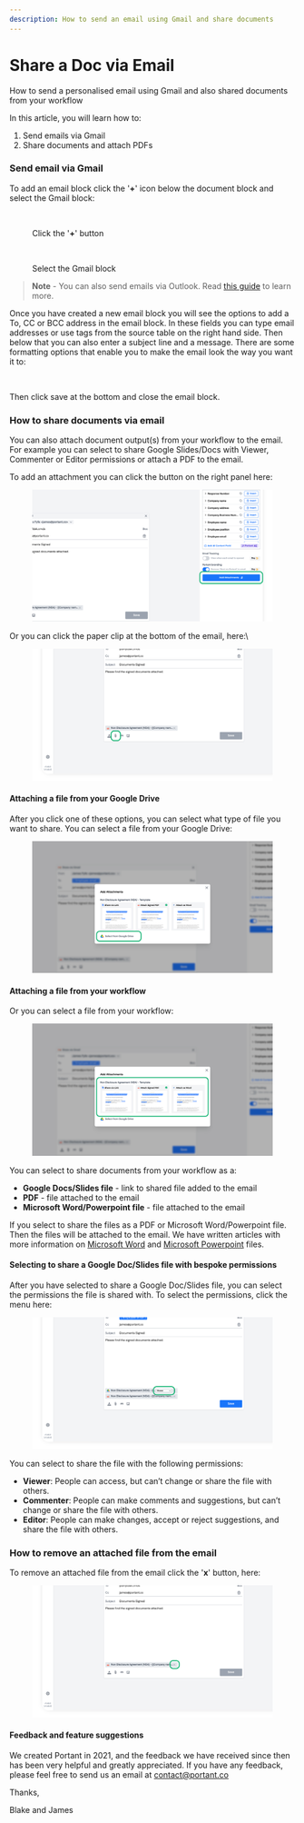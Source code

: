 ```yaml
---
description: How to send an email using Gmail and share documents
---
```


# Share a Doc via Email

How to send a personalised email using Gmail and also shared documents from your workflow

In this article, you will learn how to:

1. Send emails via Gmail
2. Share documents and attach PDFs

### ‍Send email via Gmail

To add an email block click the '**+**' icon below the document block and select the Gmail block:

<figure><img src="https://assets-global.website-files.com/5f3b57b5405f8bd0f98b5e14/64533cabfbd92f4baea09453_Form%20to%20PDF%20%E2%80%93%209.png" alt=""><figcaption><p>Click the '<strong>+</strong>' button</p></figcaption></figure>

<figure><img src="https://assets-global.website-files.com/5f3b57b5405f8bd0f98b5e14/64533cb7dcff965cee00e2f2_Form%20to%20PDF%20%E2%80%93%2010.png" alt=""><figcaption><p>Select the Gmail block</p></figcaption></figure>

> **Note** - You can also send emails via Outlook. Read [this guide](send-outlook-emails.md) to learn more.

Once you have created a new email block you will see the options to add a To, CC or BCC address in the email block. In these fields you can type email addresses or use tags from the source table on the right hand side. Then below that you can also enter a subject line and a message. There are some formatting options that enable you to make the email look the way you want it to:

<figure><img src="https://assets-global.website-files.com/5f3b57b5405f8bd0f98b5e14/64533d4b8cdea03bf9124f40_Form%20to%20PDF%20%E2%80%93%2011.png" alt=""><figcaption></figcaption></figure>

Then click save at the bottom and close the email block.

### How to share documents via email

You can also attach document output(s) from your workflow to the email. For example you can select to share Google Slides/Docs with Viewer, Commenter or Editor permissions or attach a PDF to the email.

To add an attachment you can click the button on the right panel here:

<figure><img src="../.gitbook/assets/pika-1707698664737-1x.png" alt=""><figcaption></figcaption></figure>

Or you can click the paper clip at the bottom of the email, here:\


<figure><img src="../.gitbook/assets/pika-1707698904671-1x.png" alt=""><figcaption></figcaption></figure>

#### Attaching a file from your Google Drive

After you click one of these options, you can select what type of file you want to share. You can select a file from your Google Drive:

<figure><img src="../.gitbook/assets/pika-1707699031739-1x.png" alt=""><figcaption></figcaption></figure>

#### Attaching a file from your workflow

Or you can select a file from your workflow:

<figure><img src="../.gitbook/assets/pika-1707698776533-1x.png" alt=""><figcaption></figcaption></figure>

You can select to share documents from your workflow as a:&#x20;

* **Google Docs/Slides file** - link to shared file added to the email
* **PDF** - file attached to the email
* **Microsoft Word/Powerpoint file** - file attached to the email

If you select to share the files as a PDF or Microsoft Word/Powerpoint file. Then the files will be attached to the email. We have written articles with more information on [Microsoft Word](../automation/converting-docs-to-different-file-types/microsoft-word-.docx.md) and [Microsoft Powerpoint](../automation/converting-docs-to-different-file-types/microsoft-powerpoint.md) files.

#### Selecting to share a Google Doc/Slides file with bespoke permissions

After you have selected to share a Google Doc/Slides file, you can select the permissions the file is shared with. To select the permissions, click the menu here:

<figure><img src="../.gitbook/assets/pika-1707699643125-1x.png" alt=""><figcaption></figcaption></figure>

You can select to share the file with the following permissions:

* **Viewer**: People can access, but can’t change or share the file with others.&#x20;
* **Commenter**: People can make comments and suggestions, but can’t change or share the file with others.&#x20;
* **Editor**: People can make changes, accept or reject suggestions, and share the file with others.&#x20;

### How to remove an attached file from the email

To remove an attached file from the email click the '**x**' button, here:

<figure><img src="../.gitbook/assets/pika-1707699508475-1x.png" alt=""><figcaption></figcaption></figure>

#### **Feedback and feature suggestions**

We created Portant in 2021, and the feedback we have received since then has been very helpful and greatly appreciated. If you have any feedback, please feel free to send us an email at contact@portant.co

Thanks,

Blake and James

‍

‍
